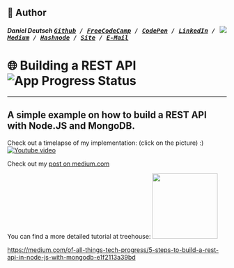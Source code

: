 ## 📝 Author
[<img src="https://s3-us-west-2.amazonaws.com/s.cdpn.io/854371/profile/profile-80_2.jpg" align="right">](http://ddcreationstudios.at/)

##### Daniel Deutsch <kbd>[Github](https://github.com/DDCreationStudios) / [FreeCodeCamp](https://www.freecodecamp.com/ddcreationstudios) / [CodePen](http://codepen.io/ddcreationstudios/) / [LinkedIn](https://www.linkedin.com/in/daniel-deutsch-b95611127) / [Medium](https://medium.com/@ddcreationstudi) / [Hashnode](https://hashnode.com/@DDCreationStudio) / [Site](http://ddcreationstudios.at/) /  [E-Mail](mailto:deudan1010@gmail.com)</kbd>

# 🌐 Building a REST API ![App Progress Status](https://img.shields.io/badge/Status-Finished-0520b7.svg?style=plastic)

---
A simple example on how to build a REST API with Node.JS and MongoDB.
---

Check out a timelapse of my implementation: (click on the picture) :) 
[![Youtube video](https://i.ytimg.com/vi_webp/KVHmi9vq-FU/maxresdefault.webp)](https://www.youtube.com/watch?v=KVHmi9vq-FU)


Check out my [post on medium.com](https://medium.com/@ddcreationstudi)

You can find a more detailed tutorial at treehouse:
<a href="http://referrals.trhou.se/danieldeutsch3" target="_blank"><img src="https://static.teamtreehouse.com/assets/content/referral-badge-grn.png" height="150"/></a>




https://medium.com/of-all-things-tech-progress/5-steps-to-build-a-rest-api-in-node-js-with-mongodb-e1f2113a39bd